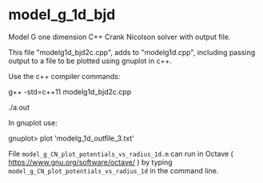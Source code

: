 # model_g_1d_bjd
Model G one dimension C++ Crank Nicolson solver with output file.

This file "modelg1d_bjd2c.cpp", adds to "modelg1d.cpp", including passing output to a file to be plotted using gnuplot in c++.

Use the c++ compiler commands:

g++ -std=c++11 modelg1d_bjd2c.cpp

./a.out

In gnuplot use:

gnuplot> plot 'modelg_1d_outfile_3.txt'

File ```model_g_CN_plot_potentials_vs_radius_1d.m``` can run in Octave ( https://www.gnu.org/software/octave/ ) by typing ```model_g_CN_plot_potentials_vs_radius_1d``` in the command line.
